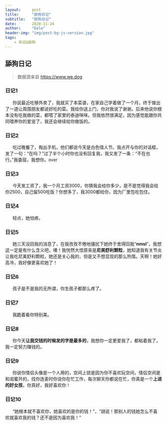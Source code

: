```yaml
---
layout:     post
title:      "舔狗日记"
subtitle:   "舔狗日记"
date:       2020-11-24
author:     "Dale"
header-img: "img/post-bg-js-version.jpg"
tags:
    - 杂记&舔狗 
---
```


## 舔狗日记
> 数据源来自 https://www.we.dog 

### 日记1
&#160;&#160; &#160; &#160;你说最近吃够外卖了，我就买了本菜谱，在家自己学着做了一个月，终于做出了一道让周围朋友都说好吃的菜。我给你送上门，你对我说了谢谢。后来他说你根本没有吃我做的菜，都喂了家里的泰迪咪咪。但我依然很满足，因为感觉能跟你共同喂养你的爱宠了，我还会继续给你做饭的。

### 日记2
&#160;&#160; &#160; &#160;吃过晚餐了，掏出手机，他们都说今天是白色情人节。我点开与你的对话框，发了一句：“在吗？”过了半个小时你也没有回复我，我又发了一条：“不在也行。”我委屈，我想你。over

### 日记3
&#160;&#160; &#160; &#160;今天发工资了，我一个月工资3000，你猜我会给你多少，是不是觉得我会给你2500，自己留500吃饭？你想多了，我3000都给你，因为厂里包吃包住。

### 日记4
&#160;&#160; &#160; &#160;轻点，她怕疼。

### 日记5
&#160;&#160; &#160; &#160;她三天没回我的消息了，在我孜孜不倦地骚扰下她终于舍得回我“**nmsl**”，我想这一定是有什么含义吧，噢！我恍然大悟原来是**尼美舒利颗粒**，她知道我有关节炎让我吃尼美舒利颗粒，她还是关心我的，但是又不想显现的那么热情。天啊！她好高冷，我好像更喜欢她了！

### 日记6
&#160;&#160; &#160; &#160;孩子是不是我的无所谓，你生孩子都那么疼了。

### 日记7
&#160;&#160; &#160; &#160;我跪着看你特别美。

### 日记8
&#160;&#160; &#160; &#160;你今天**让我交钱的时候发的字是最多的**，我想你一定更爱我了，都粘着我了，我一定努力赚钱的。

### 日记9
&#160;&#160; &#160; &#160;你说你情侣头像是一个人用的，空间上锁是因为你不喜欢玩空间，情侣空间是和闺蜜开的，找你连麦时你说你在忙工作，每次聊天你都说在忙，你真是一个**上进的好女孩**，你真好，我好喜欢你！

### 日记10
&#160;&#160; &#160; &#160;“她根本就不喜欢你，她喜欢的是你的钱！”，“胡说！那别人的钱她怎么不喜欢就喜欢我的钱？还不是因为喜欢我！”
